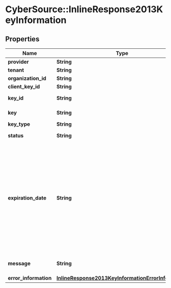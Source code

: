 # CyberSource::InlineResponse2013KeyInformation

## Properties
Name | Type | Description | Notes
------------ | ------------- | ------------- | -------------
**provider** | **String** | Provider name  | [optional] 
**tenant** | **String** | Tenant name  | [optional] 
**organization_id** | **String** | Organization Id  | [optional] 
**client_key_id** | **String** | Client key Id  | [optional] 
**key_id** | **String** | Key Serial Number  | [optional] 
**key** | **String** | Value of the key  | [optional] 
**key_type** | **String** | Type of the key  | [optional] 
**status** | **String** | The status of the key  | [optional] 
**expiration_date** | **String** | The expiration time in UTC. &#x60;Format: YYYY-MM-DDThh:mm:ssZ&#x60; Example 2016-08-11T22:47:57Z equals August 11, 2016, at 22:47:57 (10:47:57 p.m.). The T separates the date and the time. The Z indicates UTC.  | [optional] 
**message** | **String** | Message in case of failed key  | [optional] 
**error_information** | [**InlineResponse2013KeyInformationErrorInformation**](InlineResponse2013KeyInformationErrorInformation.md) |  | [optional] 


